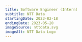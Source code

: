 ```yaml
---
title: Software Engineer (Intern)
subtitle: NTT Data
startingDate: 2023-02-18
endingDate: 2023-05-20
imageSource: nttdata.svg
imageAlt: NTT Data Logo
---
```


